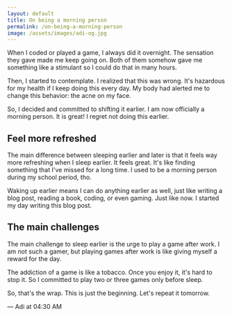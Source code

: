 ```yaml
---
layout: default
title: On being a morning person
permalink: /on-being-a-morning-person
image: /assets/images/adi-og.jpg
---
```


When I coded or played a game, I always did it overnight. The sensation they gave made me keep going on. Both of them somehow gave me something like a stimulant so I could do that in many hours.

Then, I started to contemplate. I realized that this was wrong. It's hazardous for my health if I keep doing this every day. My body had alerted me to change this behavior: the acne on my face.

So, I decided and committed to shifting it earlier. I am now officially a morning person. It is great! I regret not doing this earlier.

## Feel more refreshed

The main difference between sleeping earlier and later is that it feels way more refreshing when I sleep earlier. It feels great. It's like finding something that I've missed for a long time. I used to be a morning person during my school period, tho.

Waking up earlier means I can do anything earlier as well, just like writing a blog post, reading a book, coding, or even gaming. Just like now. I started my day writing this blog post.

## The main challenges

The main challenge to sleep earlier is the urge to play a game after work. I am not such a gamer, but playing games after work is like giving myself a reward for the day.

The addiction of a game is like a tobacco. Once you enjoy it, it's hard to stop it. So I committed to play two or three games only before sleep.

So, that's the wrap. This is just the beginning. Let's repeat it tomorrow.

— Adi at 04:30 AM
